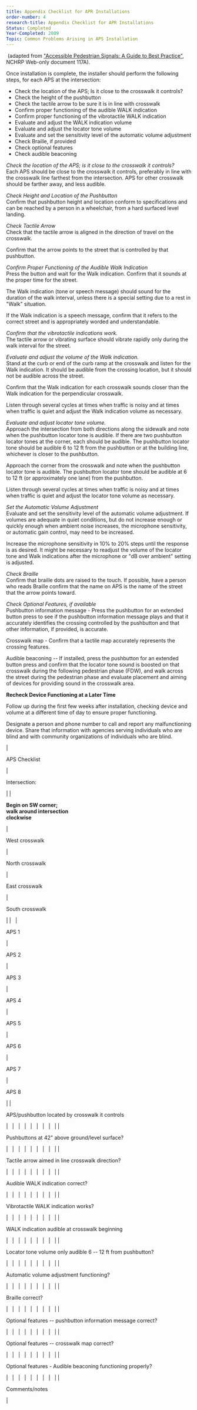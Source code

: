 ```yaml
---
title: Appendix Checklist for APR Installations
order-number: 4
research-title: Appendix Checklist for APR Installations
Status: Completed
Year-Completed: 2009
Topic: Common Problems Arising in APS Installation 
---
```


 (adapted from ["Accessible Pedestrian Signals: A Guide to Best Practice"](http://www.trb.org/news/blurb_detail.asp?id=9102), NCHRP Web-only document 117A).

Once installation is complete, the installer should perform the following steps, for each APS at the intersection:

-   Check the location of the APS; Is it close to the crosswalk it controls?
-   Check the height of the pushbutton
-   Check the tactile arrow to be sure it is in line with crosswalk
-   Confirm proper functioning of the audible WALK indication
-   Confirm proper functioning of the vibrotactile WALK indication
-   Evaluate and adjust the WALK indication volume
-   Evaluate and adjust the locator tone volume
-   Evaluate and set the sensitivity level of the automatic volume adjustment
-   Check Braille, if provided
-   Check optional features
-   Check audible beaconing

*Check the location of the APS; is it close to the crosswalk it controls?*\
Each APS should be close to the crosswalk it controls, preferably in line with the crosswalk line farthest from the intersection. APS for other crosswalk should be farther away, and less audible.

*Check Height and Location of the Pushbutton*\
Confirm that pushbutton height and location conform to specifications and can be reached by a person in a wheelchair, from a hard surfaced level landing.

*Check Tactile Arrow*\
Check that the tactile arrow is aligned in the direction of travel on the crosswalk.

Confirm that the arrow points to the street that is controlled by that pushbutton.

*Confirm Proper Functioning of the Audible Walk Indication*\
Press the button and wait for the Walk indication. Confirm that it sounds at the proper time for the street.

The Walk indication (tone or speech message) should sound for the duration of the walk interval, unless there is a special setting due to a rest in "Walk" situation.

If the Walk indication is a speech message, confirm that it refers to the correct street and is appropriately worded and understandable.

*Confirm that the vibrotactile indications work.*\
The tactile arrow or vibrating surface should vibrate rapidly only during the walk interval for the street.

*Evaluate and adjust the volume of the Walk indication.*\
Stand at the curb or end of the curb ramp at the crosswalk and listen for the Walk indication. It should be audible from the crossing location, but it should not be audible across the street.

Confirm that the Walk indication for each crosswalk sounds closer than the Walk indication for the perpendicular crosswalk.

Listen through several cycles at times when traffic is noisy and at times when traffic is quiet and adjust the Walk indication volume as necessary.

*Evaluate and adjust locator tone volume.*\
Approach the intersection from both directions along the sidewalk and note when the pushbutton locator tone is audible. If there are two pushbutton locator tones at the corner, each should be audible. The pushbutton locator tone should be audible 6 to 12 ft from the pushbutton or at the building line, whichever is closer to the pushbutton.

Approach the corner from the crosswalk and note when the pushbutton locator tone is audible. The pushbutton locator tone should be audible at 6 to 12 ft (or approximately one lane) from the pushbutton.

Listen through several cycles at times when traffic is noisy and at times when traffic is quiet and adjust the locator tone volume as necessary.

*Set the Automatic Volume Adjustment*\
Evaluate and set the sensitivity level of the automatic volume adjustment. If volumes are adequate in quiet conditions, but do not increase enough or quickly enough when ambient noise increases, the microphone sensitivity, or automatic gain control, may need to be increased. 

Increase the microphone sensitivity in 10% to 20% steps until the response is as desired. It might be necessary to readjust the volume of the locator tone and Walk indications after the microphone or "dB over ambient" setting is adjusted.

*Check Braille*\
Confirm that braille dots are raised to the touch. If possible, have a person who reads Braille confirm that the name on APS is the name of the street that the arrow points toward.

*Check Optional Features, if available*\
Pushbutton information message - Press the pushbutton for an extended button press to see if the pushbutton information message plays and that it accurately identifies the crossing controlled by the pushbutton and that other information, if provided, is accurate.

Crosswalk map - Confirm that a tactile map accurately represents the crossing features.

Audible beaconing -- If installed, press the pushbutton for an extended button press and confirm that the locator tone sound is boosted on that crosswalk during the following pedestrian phase (FDW), and walk across the street during the pedestrian phase and evaluate placement and aiming of devices for providing sound in the crosswalk area.

**Recheck Device Functioning at a Later Time**

Follow up during the first few weeks after installation, checking device and volume at a different time of day to ensure proper functioning. 

Designate a person and phone number to call and report any malfunctioning device. Share that information with agencies serving individuals who are blind and with community organizations of individuals who are blind.

|

APS Checklist

 |

Intersection:

 |
|

**Begin on SW corner;\
walk around intersection\
clockwise**

 |

West crosswalk

 |

North crosswalk

 |

East crosswalk

 |

South crosswalk

 |
|   |

APS 1

 |

APS 2

 |

APS 3

 |

APS 4

 |

APS 5

 |

APS 6

 |

APS 7

 |

APS 8

 |
|

APS/pushbutton located by crosswalk it controls

 |   |   |   |   |   |   |   |   |
|

Pushbuttons at 42" above ground/level surface?

 |   |   |   |   |   |   |   |   |
|

Tactile arrow aimed in line crosswalk direction?

 |   |   |   |   |   |   |   |   |
|

Audible WALK indication correct?

 |   |   |   |   |   |   |   |   |
|

Vibrotactile WALK indication works?

 |   |   |   |   |   |   |   |   |
|

WALK indication audible at crosswalk beginning

 |   |   |   |   |   |   |   |   |
|

Locator tone volume only audible 6 -- 12 ft from pushbutton?

 |   |   |   |   |   |   |   |   |
|

Automatic volume adjustment functioning?

 |   |   |   |   |   |   |   |   |
|

Braille correct?

 |   |   |   |   |   |   |   |   |
|

Optional features -- pushbutton information message correct?

 |   |   |   |   |   |   |   |   |
|

Optional features -- crosswalk map correct?

 |   |   |   |   |   |   |   |   |
|

Optional features - Audible beaconing functioning properly?

 |   |   |   |   |   |   |   |   |
|

Comments/notes

 |
